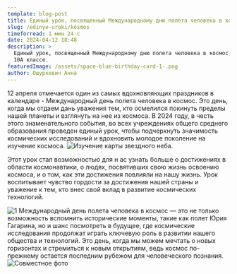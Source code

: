 ```yaml
---
template: blog-post
title: Единый урок, посвященный Международному дню полета человека в космос
slug: /edinye-uroki/kosmos
timeforread: 1 мин 24 с
date: 2024-04-12 18:48
description: >
  Единый урок, посвященный Международному дню полета человека в космос, прошел в
  10А классе.
featuredImage: /assets/space-blue-birthday-card-1-.png
author: Ошуркевич Анна
---
```

12 апреля отмечается один из самых вдохновляющих праздников в календаре - Международный день полета человека в космос. Это день, когда мы отдаем дань уважения тем, кто осмелился покинуть пределы нашей планеты и взглянуть на нее из космоса. В 2024 году, в честь этого знаменательного события, во всех учреждениях общего среднего образования проведен единый урок, чтобы подчеркнуть значимость космических исследований и вдохновить молодое поколение на изучение космоса.
![Изучение карты звездного неба.](/assets/photo_4_2024-04-13_22-51-51.jpg "Изучение карты звездного неба.")



Этот урок стал возможностью для нас узнать больше о достижениях в области космонавтики, о людях, посвятивших свою жизнь освоению космоса, и о том, как эти достижения повлияли на нашу жизнь. Урок воспитывает чувство гордости за достижения нашей страны и уважение к тем, кто внес свой вклад в развитие космических технологий.




![1](/assets/photo_2_2024-04-13_22-51-51.jpg "1")
Международный день полета человека в космос — это не только возможность вспомнить исторические моменты, такие как полет Юрия Гагарина, но и шанс посмотреть в будущее, где космические исследования продолжат играть ключевую роль в развитии нашего общества и технологий. Это день, когда мы можем мечтать о новых горизонтах и стремиться к новым открытиям, ведь космос по-прежнему остается последним рубежом для человеческого познания.
![Совместное фото](/assets/photo_6_2024-04-13_22-51-51.jpg "Совместное фото")